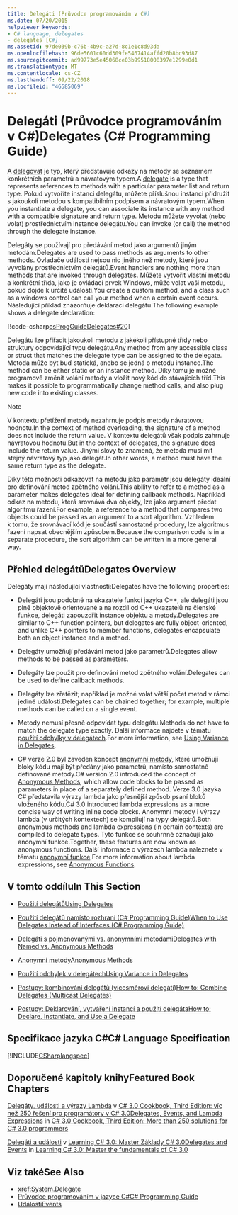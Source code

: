 ```yaml
---
title: Delegáti (Průvodce programováním v C#)
ms.date: 07/20/2015
helpviewer_keywords:
- C# language, delegates
- delegates [C#]
ms.assetid: 97de039b-c76b-4b9c-a27d-8c1e1c8d93da
ms.openlocfilehash: 96de5601c60dd309fe5467414affd20b8bc93d87
ms.sourcegitcommit: ad99773e5e45068ce03b99518008397e1299e0d1
ms.translationtype: MT
ms.contentlocale: cs-CZ
ms.lasthandoff: 09/22/2018
ms.locfileid: "46585069"
---
```

# <a name="delegates-c-programming-guide"></a><span data-ttu-id="f18ca-102">Delegáti (Průvodce programováním v C#)</span><span class="sxs-lookup"><span data-stu-id="f18ca-102">Delegates (C# Programming Guide)</span></span>
<span data-ttu-id="f18ca-103">A [delegovat](../../../csharp/language-reference/keywords/delegate.md) je typ, který představuje odkazy na metody se seznamem konkrétních parametrů a návratovým typem.</span><span class="sxs-lookup"><span data-stu-id="f18ca-103">A [delegate](../../../csharp/language-reference/keywords/delegate.md) is a type that represents references to methods with a particular parameter list and return type.</span></span> <span data-ttu-id="f18ca-104">Pokud vytvoříte instanci delegátu, můžete příslušnou instanci přidružit s jakoukoli metodou s kompatibilním podpisem a návratovým typem.</span><span class="sxs-lookup"><span data-stu-id="f18ca-104">When you instantiate a delegate, you can associate its instance with any method with a compatible signature and return type.</span></span> <span data-ttu-id="f18ca-105">Metodu můžete vyvolat (nebo volat) prostřednictvím instance delegátu.</span><span class="sxs-lookup"><span data-stu-id="f18ca-105">You can invoke (or call) the method through the delegate instance.</span></span>  
  
 <span data-ttu-id="f18ca-106">Delegáty se používají pro předávání metod jako argumentů jiným metodám.</span><span class="sxs-lookup"><span data-stu-id="f18ca-106">Delegates are used to pass methods as arguments to other methods.</span></span> <span data-ttu-id="f18ca-107">Ovladače událostí nejsou nic jiného než metody, které jsou vyvolány prostřednictvím delegátů.</span><span class="sxs-lookup"><span data-stu-id="f18ca-107">Event handlers are nothing more than methods that are invoked through delegates.</span></span> <span data-ttu-id="f18ca-108">Můžete vytvořit vlastní metodu a konkrétní třída, jako je ovládací prvek Windows, může volat vaši metodu, pokud dojde k určité události.</span><span class="sxs-lookup"><span data-stu-id="f18ca-108">You create a custom method, and a class such as a windows control can call your method when a certain event occurs.</span></span> <span data-ttu-id="f18ca-109">Následující příklad znázorňuje deklaraci delegátu.</span><span class="sxs-lookup"><span data-stu-id="f18ca-109">The following example shows a delegate declaration:</span></span>  
  
 [!code-csharp[csProgGuideDelegates#20](../../../csharp/programming-guide/delegates/codesnippet/CSharp/index_1.cs)]  
  
 <span data-ttu-id="f18ca-110">Delegátu lze přiřadit jakoukoli metodu z jakékoli přístupné třídy nebo struktury odpovídající typu delegátu.</span><span class="sxs-lookup"><span data-stu-id="f18ca-110">Any method from any accessible class or struct that matches the delegate type can be assigned to the delegate.</span></span> <span data-ttu-id="f18ca-111">Metoda může být buď statická, anebo se jedná o metodu instance.</span><span class="sxs-lookup"><span data-stu-id="f18ca-111">The method can be either static or an instance method.</span></span> <span data-ttu-id="f18ca-112">Díky tomu je možné programově změnit volání metody a vložit nový kód do stávajících tříd.</span><span class="sxs-lookup"><span data-stu-id="f18ca-112">This makes it possible to programmatically change method calls, and also plug new code into existing classes.</span></span>  
  
> [!NOTE]
>  <span data-ttu-id="f18ca-113">V kontextu přetížení metody nezahrnuje podpis metody návratovou hodnotu.</span><span class="sxs-lookup"><span data-stu-id="f18ca-113">In the context of method overloading, the signature of a method does not include the return value.</span></span> <span data-ttu-id="f18ca-114">V kontextu delegátů však podpis zahrnuje návratovou hodnotu.</span><span class="sxs-lookup"><span data-stu-id="f18ca-114">But in the context of delegates, the signature does include the return value.</span></span> <span data-ttu-id="f18ca-115">Jinými slovy to znamená, že metoda musí mít stejný návratový typ jako delegát.</span><span class="sxs-lookup"><span data-stu-id="f18ca-115">In other words, a method must have the same return type as the delegate.</span></span>  
  
 <span data-ttu-id="f18ca-116">Díky této možnosti odkazovat na metodu jako parametr jsou delegáty ideální pro definování metod zpětného volání.</span><span class="sxs-lookup"><span data-stu-id="f18ca-116">This ability to refer to a method as a parameter makes delegates ideal for defining callback methods.</span></span> <span data-ttu-id="f18ca-117">Například odkaz na metodu, která srovnává dva objekty, lze jako argument předat algoritmu řazení.</span><span class="sxs-lookup"><span data-stu-id="f18ca-117">For example, a reference to a method that compares two objects could be passed as an argument to a sort algorithm.</span></span> <span data-ttu-id="f18ca-118">Vzhledem k tomu, že srovnávací kód je součástí samostatné procedury, lze algoritmus řazení napsat obecnějším způsobem.</span><span class="sxs-lookup"><span data-stu-id="f18ca-118">Because the comparison code is in a separate procedure, the sort algorithm can be written in a more general way.</span></span>  
  
## <a name="delegates-overview"></a><span data-ttu-id="f18ca-119">Přehled delegátů</span><span class="sxs-lookup"><span data-stu-id="f18ca-119">Delegates Overview</span></span>  
 <span data-ttu-id="f18ca-120">Delegáty mají následující vlastnosti:</span><span class="sxs-lookup"><span data-stu-id="f18ca-120">Delegates have the following properties:</span></span>  
  
-   <span data-ttu-id="f18ca-121">Delegáti jsou podobné na ukazatele funkcí jazyka C++, ale delegáti jsou plně objektově orientované a na rozdíl od C++ ukazatelů na členské funkce, delegáti zapouzdřit instance objektu a metody.</span><span class="sxs-lookup"><span data-stu-id="f18ca-121">Delegates are similar to C++ function pointers, but delegates are fully object-oriented, and unlike C++ pointers to member functions, delegates encapsulate both an object instance and a method.</span></span>
  
-   <span data-ttu-id="f18ca-122">Delegáty umožňují předávání metod jako parametrů.</span><span class="sxs-lookup"><span data-stu-id="f18ca-122">Delegates allow methods to be passed as parameters.</span></span>  
  
-   <span data-ttu-id="f18ca-123">Delegáty lze použít pro definování metod zpětného volání.</span><span class="sxs-lookup"><span data-stu-id="f18ca-123">Delegates can be used to define callback methods.</span></span>  
  
-   <span data-ttu-id="f18ca-124">Delegáty lze zřetězit; například je možné volat větší počet metod v rámci jediné události.</span><span class="sxs-lookup"><span data-stu-id="f18ca-124">Delegates can be chained together; for example, multiple methods can be called on a single event.</span></span>  
  
-   <span data-ttu-id="f18ca-125">Metody nemusí přesně odpovídat typu delegátu.</span><span class="sxs-lookup"><span data-stu-id="f18ca-125">Methods do not have to match the delegate type exactly.</span></span> <span data-ttu-id="f18ca-126">Další informace najdete v tématu [použití odchylky v delegátech](../../../csharp/programming-guide/concepts/covariance-contravariance/using-variance-in-delegates.md).</span><span class="sxs-lookup"><span data-stu-id="f18ca-126">For more information, see [Using Variance in Delegates](../../../csharp/programming-guide/concepts/covariance-contravariance/using-variance-in-delegates.md).</span></span>  
  
-   <span data-ttu-id="f18ca-127">C# verze 2.0 byl zaveden koncept [anonymní metody](../../../csharp/programming-guide/statements-expressions-operators/anonymous-methods.md), které umožňují bloky kódu mají být předány jako parametrů, namísto samostatně definované metody.</span><span class="sxs-lookup"><span data-stu-id="f18ca-127">C# version 2.0 introduced the concept of [Anonymous Methods](../../../csharp/programming-guide/statements-expressions-operators/anonymous-methods.md), which allow code blocks to be passed as parameters in place of a separately defined method.</span></span> <span data-ttu-id="f18ca-128">Verze 3.0 jazyka C# představila výrazy lambda jako přesnější způsob psaní bloků vloženého kódu.</span><span class="sxs-lookup"><span data-stu-id="f18ca-128">C# 3.0 introduced lambda expressions as a more concise way of writing inline code blocks.</span></span> <span data-ttu-id="f18ca-129">Anonymní metody i výrazy lambda (v určitých kontextech) se kompilují na typy delegátů.</span><span class="sxs-lookup"><span data-stu-id="f18ca-129">Both anonymous methods and lambda expressions (in certain contexts) are compiled to delegate types.</span></span> <span data-ttu-id="f18ca-130">Tyto funkce se souhrnně označují jako anonymní funkce.</span><span class="sxs-lookup"><span data-stu-id="f18ca-130">Together, these features are now known as anonymous functions.</span></span> <span data-ttu-id="f18ca-131">Další informace o výrazech lambda naleznete v tématu [anonymní funkce](../../../csharp/programming-guide/statements-expressions-operators/anonymous-functions.md).</span><span class="sxs-lookup"><span data-stu-id="f18ca-131">For more information about lambda expressions, see [Anonymous Functions](../../../csharp/programming-guide/statements-expressions-operators/anonymous-functions.md).</span></span>  
  
## <a name="in-this-section"></a><span data-ttu-id="f18ca-132">V tomto oddílu</span><span class="sxs-lookup"><span data-stu-id="f18ca-132">In This Section</span></span>  
  
-   [<span data-ttu-id="f18ca-133">Použití delegátů</span><span class="sxs-lookup"><span data-stu-id="f18ca-133">Using Delegates</span></span>](../../../csharp/programming-guide/delegates/using-delegates.md)  
  
-   [<span data-ttu-id="f18ca-134">Použití delegátů namísto rozhraní (C# Programming Guide)</span><span class="sxs-lookup"><span data-stu-id="f18ca-134">When to Use Delegates Instead of Interfaces (C# Programming Guide)</span></span>](https://msdn.microsoft.com/library/2e759bdf-7ca4-4005-8597-af92edf6d8f0)  
  
-   [<span data-ttu-id="f18ca-135">Delegáti s pojmenovanými vs. anonymními metodami</span><span class="sxs-lookup"><span data-stu-id="f18ca-135">Delegates with Named vs. Anonymous Methods</span></span>](../../../csharp/programming-guide/delegates/delegates-with-named-vs-anonymous-methods.md)  
  
-   [<span data-ttu-id="f18ca-136">Anonymní metody</span><span class="sxs-lookup"><span data-stu-id="f18ca-136">Anonymous Methods</span></span>](../../../csharp/programming-guide/statements-expressions-operators/anonymous-methods.md)  
  
-   [<span data-ttu-id="f18ca-137">Použití odchylek v delegátech</span><span class="sxs-lookup"><span data-stu-id="f18ca-137">Using Variance in Delegates</span></span>](../../../csharp/programming-guide/concepts/covariance-contravariance/using-variance-in-delegates.md)  
  
-   [<span data-ttu-id="f18ca-138">Postupy: kombinování delegátů (vícesměroví delegáti)</span><span class="sxs-lookup"><span data-stu-id="f18ca-138">How to: Combine Delegates (Multicast Delegates)</span></span>](../../../csharp/programming-guide/delegates/how-to-combine-delegates-multicast-delegates.md)  
  
-   [<span data-ttu-id="f18ca-139">Postupy: Deklarování, vytváření instancí a použití delegáta</span><span class="sxs-lookup"><span data-stu-id="f18ca-139">How to: Declare, Instantiate, and Use a Delegate</span></span>](../../../csharp/programming-guide/delegates/how-to-declare-instantiate-and-use-a-delegate.md)  
  
## <a name="c-language-specification"></a><span data-ttu-id="f18ca-140">Specifikace jazyka C#</span><span class="sxs-lookup"><span data-stu-id="f18ca-140">C# Language Specification</span></span>  
 [!INCLUDE[CSharplangspec](~/includes/csharplangspec-md.md)]  
  
## <a name="featured-book-chapters"></a><span data-ttu-id="f18ca-141">Doporučené kapitoly knihy</span><span class="sxs-lookup"><span data-stu-id="f18ca-141">Featured Book Chapters</span></span>  
 <span data-ttu-id="f18ca-142">[Delegáty, události a výrazy Lambda](https://msdn.microsoft.com/library/orm-9780596516109-03-09.aspx) v [C# 3.0 Cookbook, Third Edition: víc než 250 řešení pro programátory v C# 3.0](https://msdn.microsoft.com/library/orm-9780596516109-03.aspx)</span><span class="sxs-lookup"><span data-stu-id="f18ca-142">[Delegates, Events, and Lambda Expressions](https://msdn.microsoft.com/library/orm-9780596516109-03-09.aspx) in [C# 3.0 Cookbook, Third Edition: More than 250 solutions for C# 3.0 programmers](https://msdn.microsoft.com/library/orm-9780596516109-03.aspx)</span></span>  
  
 <span data-ttu-id="f18ca-143">[Delegáti a události](https://msdn.microsoft.com/library/orm-9780596521066-01-17.aspx) v [Learning C# 3.0: Master Základy C# 3.0](https://msdn.microsoft.com/library/orm-9780596521066-01.aspx)</span><span class="sxs-lookup"><span data-stu-id="f18ca-143">[Delegates and Events](https://msdn.microsoft.com/library/orm-9780596521066-01-17.aspx) in [Learning C# 3.0: Master the fundamentals of C# 3.0](https://msdn.microsoft.com/library/orm-9780596521066-01.aspx)</span></span>  
  
## <a name="see-also"></a><span data-ttu-id="f18ca-144">Viz také</span><span class="sxs-lookup"><span data-stu-id="f18ca-144">See Also</span></span>

- <xref:System.Delegate>  
- [<span data-ttu-id="f18ca-145">Průvodce programováním v jazyce C#</span><span class="sxs-lookup"><span data-stu-id="f18ca-145">C# Programming Guide</span></span>](../../../csharp/programming-guide/index.md)  
- [<span data-ttu-id="f18ca-146">Události</span><span class="sxs-lookup"><span data-stu-id="f18ca-146">Events</span></span>](../../../csharp/programming-guide/events/index.md)
